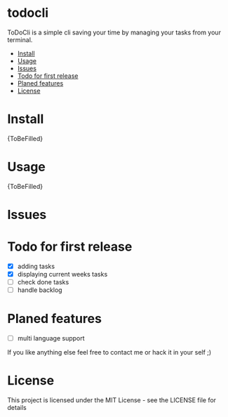 # todocli <!-- omit in toc -->

ToDoCli is a simple cli saving your time by managing your tasks from your terminal.

- [Install](#install)
- [Usage](#usage)
- [Issues](#issues)
- [Todo for first release](#todo-for-first-release)
- [Planed features](#planed-features)
- [License](#license)

# Install

{ToBeFilled}

# Usage

{ToBeFilled}

# Issues

# Todo for first release
- [x] adding tasks
- [x] displaying current weeks tasks
- [ ] check done tasks
- [ ] handle backlog

# Planed features
- [ ] multi language support

If you like anything else feel free to contact me or hack it in your self ;)

# License

This project is licensed under the MIT License - see the LICENSE file for details